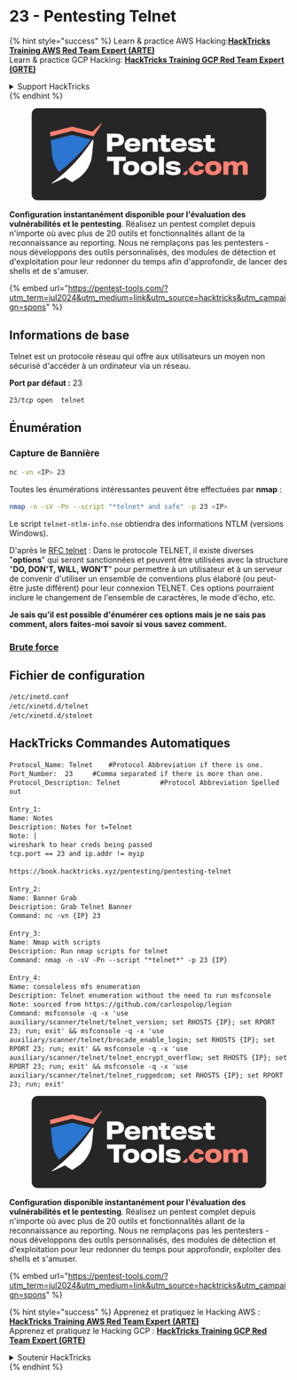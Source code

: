 # 23 - Pentesting Telnet

{% hint style="success" %}
Learn & practice AWS Hacking:<img src="/.gitbook/assets/arte.png" alt="" data-size="line">[**HackTricks Training AWS Red Team Expert (ARTE)**](https://training.hacktricks.xyz/courses/arte)<img src="/.gitbook/assets/arte.png" alt="" data-size="line">\
Learn & practice GCP Hacking: <img src="/.gitbook/assets/grte.png" alt="" data-size="line">[**HackTricks Training GCP Red Team Expert (GRTE)**<img src="/.gitbook/assets/grte.png" alt="" data-size="line">](https://training.hacktricks.xyz/courses/grte)

<details>

<summary>Support HackTricks</summary>

* Check the [**subscription plans**](https://github.com/sponsors/carlospolop)!
* **Join the** 💬 [**Discord group**](https://discord.gg/hRep4RUj7f) or the [**telegram group**](https://t.me/peass) or **follow** us on **Twitter** 🐦 [**@hacktricks\_live**](https://twitter.com/hacktricks\_live)**.**
* **Share hacking tricks by submitting PRs to the** [**HackTricks**](https://github.com/carlospolop/hacktricks) and [**HackTricks Cloud**](https://github.com/carlospolop/hacktricks-cloud) github repos.

</details>
{% endhint %}

<figure><img src="/.gitbook/assets/pentest-tools.svg" alt=""><figcaption></figcaption></figure>

**Configuration instantanément disponible pour l'évaluation des vulnérabilités et le pentesting**. Réalisez un pentest complet depuis n'importe où avec plus de 20 outils et fonctionnalités allant de la reconnaissance au reporting. Nous ne remplaçons pas les pentesters - nous développons des outils personnalisés, des modules de détection et d'exploitation pour leur redonner du temps afin d'approfondir, de lancer des shells et de s'amuser.

{% embed url="https://pentest-tools.com/?utm_term=jul2024&utm_medium=link&utm_source=hacktricks&utm_campaign=spons" %}

## **Informations de base**

Telnet est un protocole réseau qui offre aux utilisateurs un moyen non sécurisé d'accéder à un ordinateur via un réseau.

**Port par défaut :** 23
```
23/tcp open  telnet
```
## **Énumération**

### **Capture de Bannière**
```bash
nc -vn <IP> 23
```
Toutes les énumérations intéressantes peuvent être effectuées par **nmap** :
```bash
nmap -n -sV -Pn --script "*telnet* and safe" -p 23 <IP>
```
Le script `telnet-ntlm-info.nse` obtiendra des informations NTLM (versions Windows).

D'après le [RFC telnet](https://datatracker.ietf.org/doc/html/rfc854) : Dans le protocole TELNET, il existe diverses "**options**" qui seront sanctionnées et peuvent être utilisées avec la structure "**DO, DON'T, WILL, WON'T**" pour permettre à un utilisateur et à un serveur de convenir d'utiliser un ensemble de conventions plus élaboré (ou peut-être juste différent) pour leur connexion TELNET. Ces options pourraient inclure le changement de l'ensemble de caractères, le mode d'écho, etc.

**Je sais qu'il est possible d'énumérer ces options mais je ne sais pas comment, alors faites-moi savoir si vous savez comment.**

### [Brute force](../generic-methodologies-and-resources/brute-force.md#telnet)

## Fichier de configuration
```bash
/etc/inetd.conf
/etc/xinetd.d/telnet
/etc/xinetd.d/stelnet
```
## HackTricks Commandes Automatiques
```
Protocol_Name: Telnet    #Protocol Abbreviation if there is one.
Port_Number:  23     #Comma separated if there is more than one.
Protocol_Description: Telnet          #Protocol Abbreviation Spelled out

Entry_1:
Name: Notes
Description: Notes for t=Telnet
Note: |
wireshark to hear creds being passed
tcp.port == 23 and ip.addr != myip

https://book.hacktricks.xyz/pentesting/pentesting-telnet

Entry_2:
Name: Banner Grab
Description: Grab Telnet Banner
Command: nc -vn {IP} 23

Entry_3:
Name: Nmap with scripts
Description: Run nmap scripts for telnet
Command: nmap -n -sV -Pn --script "*telnet*" -p 23 {IP}

Entry_4:
Name: consoleless mfs enumeration
Description: Telnet enumeration without the need to run msfconsole
Note: sourced from https://github.com/carlospolop/legion
Command: msfconsole -q -x 'use auxiliary/scanner/telnet/telnet_version; set RHOSTS {IP}; set RPORT 23; run; exit' && msfconsole -q -x 'use auxiliary/scanner/telnet/brocade_enable_login; set RHOSTS {IP}; set RPORT 23; run; exit' && msfconsole -q -x 'use auxiliary/scanner/telnet/telnet_encrypt_overflow; set RHOSTS {IP}; set RPORT 23; run; exit' && msfconsole -q -x 'use auxiliary/scanner/telnet/telnet_ruggedcom; set RHOSTS {IP}; set RPORT 23; run; exit'

```
<figure><img src="/.gitbook/assets/pentest-tools.svg" alt=""><figcaption></figcaption></figure>

**Configuration disponible instantanément pour l'évaluation des vulnérabilités et le pentesting**. Réalisez un pentest complet depuis n'importe où avec plus de 20 outils et fonctionnalités allant de la reconnaissance au reporting. Nous ne remplaçons pas les pentesters - nous développons des outils personnalisés, des modules de détection et d'exploitation pour leur redonner du temps pour approfondir, exploiter des shells et s'amuser.

{% embed url="https://pentest-tools.com/?utm_term=jul2024&utm_medium=link&utm_source=hacktricks&utm_campaign=spons" %}

{% hint style="success" %}
Apprenez et pratiquez le Hacking AWS :<img src="/.gitbook/assets/arte.png" alt="" data-size="line">[**HackTricks Training AWS Red Team Expert (ARTE)**](https://training.hacktricks.xyz/courses/arte)<img src="/.gitbook/assets/arte.png" alt="" data-size="line">\
Apprenez et pratiquez le Hacking GCP : <img src="/.gitbook/assets/grte.png" alt="" data-size="line">[**HackTricks Training GCP Red Team Expert (GRTE)**<img src="/.gitbook/assets/grte.png" alt="" data-size="line">](https://training.hacktricks.xyz/courses/grte)

<details>

<summary>Soutenir HackTricks</summary>

* Consultez les [**plans d'abonnement**](https://github.com/sponsors/carlospolop)!
* **Rejoignez le** 💬 [**groupe Discord**](https://discord.gg/hRep4RUj7f) ou le [**groupe telegram**](https://t.me/peass) ou **suivez-nous sur** **Twitter** 🐦 [**@hacktricks\_live**](https://twitter.com/hacktricks\_live)**.**
* **Partagez des astuces de hacking en soumettant des PRs aux** [**HackTricks**](https://github.com/carlospolop/hacktricks) et [**HackTricks Cloud**](https://github.com/carlospolop/hacktricks-cloud) dépôts github.

</details>
{% endhint %}
